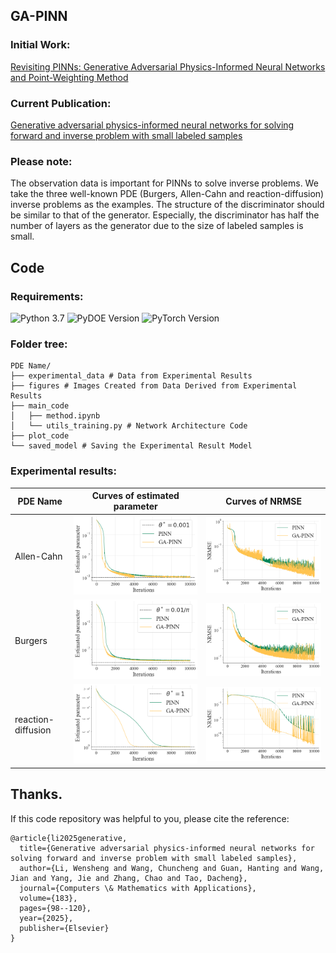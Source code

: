 ## GA-PINN


### Initial Work:
[Revisiting PINNs: Generative Adversarial Physics-Informed Neural Networks and Point-Weighting Method](https://arxiv.org/abs/2205.08754)

### Current Publication:
[Generative adversarial physics-informed neural networks for solving forward and inverse problem with small labeled samples](https://www.sciencedirect.com/science/article/abs/pii/S089812212500032X)


### Please note:
The observation data is important for PINNs to solve inverse problems. We take the three well-known PDE (Burgers, Allen-Cahn and reaction-diffusion) inverse problems as the examples. The structure of the discriminator should be similar to that of the generator. Especially, the discriminator has half the number of layers as the generator due to the size of labeled samples is small.

## Code

### Requirements:

![Python 3.7](https://img.shields.io/badge/python-3.7-blue.svg)
![PyDOE Version](https://img.shields.io/badge/PyDOE-0.3.8-blue.svg)
![PyTorch Version](https://img.shields.io/badge/pytorch-1.10.0-brightgreen.svg)


### Folder tree:
```plaintext
PDE Name/
├── experimental_data # Data from Experimental Results
├── figures # Images Created from Data Derived from Experimental Results
├── main_code
│   ├── method.ipynb
│   └── utils_training.py # Network Architecture Code
├── plot_code 
└── saved_model # Saving the Experimental Result Model
```

### Experimental results:
| PDE Name    | Curves of estimated parameter      | Curves of  NRMSE                       |
|-------------|--------------------------------------|--------------------------------------|
| Allen-Cahn | ![C](./Allen_Cahn/figures/Allen_Cahn_C.png) | ![NRMSE](./Allen_Cahn/figures/Allen_Cahn_NRMSE.png) |
| Burgers    | ![C](./Burgers/figures/Burgers_C.png) | ![NRMSE](./Burgers/figures/Burgers_NRMSE.png) |
| reaction-diffusion  | ![C](./reaction_diffusion/figures/Diffusion_C.png) | ![NRMSE](./reaction_diffusion/figures/Diffusion_NRMSE.png) |


## Thanks.
If this code repository was helpful to you, please cite the reference:
```plaintext
@article{li2025generative,
  title={Generative adversarial physics-informed neural networks for solving forward and inverse problem with small labeled samples},
  author={Li, Wensheng and Wang, Chuncheng and Guan, Hanting and Wang, Jian and Yang, Jie and Zhang, Chao and Tao, Dacheng},
  journal={Computers \& Mathematics with Applications},
  volume={183},
  pages={98--120},
  year={2025},
  publisher={Elsevier}
}
```